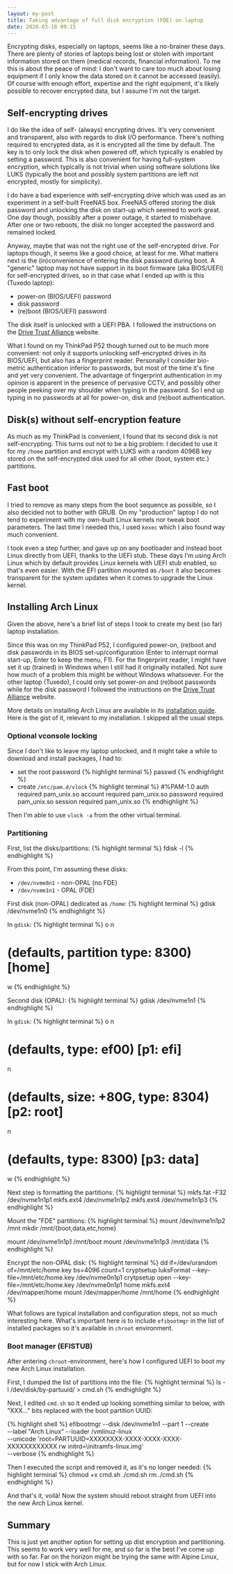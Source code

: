 ```yaml
---
layout: my-post
title: Taking advantage of full disk encryption (FDE) on laptop
date: 2020-03-18 09:15
---
```


Encrypting disks, especially on laptops, seems like a no-brainer these days.
There are plenty of stories of laptops being lost or stolen with important
information stored on them (medical records, financial information).  To me this
is about the peace of mind: I don't want to care too much about losing equipment
if I only know the data stored on it cannot be accessed (easily).  Of course
with enough effort, expertise and the right equipment, it's likely possible to
recover encrypted data, but I assume I'm not the target.

## Self-encrypting drives

I do like the idea of self- (always) encrypting drives.  It's very convenient
and transparent, also with regards to disk I/O performance.  There's nothing
required to encrypted data, as it is encrypted all the time by default.  The key
is to only lock the disk when powered off, which typically is enabled by setting
a password.  This is also convenient for having full-system encryption, which
typically is not trivial when using software solutions like LUKS (typically the
boot and possibly system partitions are left not encrypted, mostly for
simplicity).

I do have a bad experience with self-encrypting drive which was used as an
experiment in a self-built FreeNAS box.  FreeNAS offered storing the disk
password and unlocking the disk on start-up which seemed to work great.  One day
though, possibly after a power outage, it started to misbehave.  After one or
two reboots, the disk no longer accepted the password and remained locked.

Anyway, maybe that was not the right use of the self-encrypted drive.  For
laptops though, it seems like a good choice, at least for me.  What matters next
is the (in)convenience of entering the disk password during boot.  A "generic"
laptop may not have support in its boot firmware (aka BIOS/UEFI) for
self-encrypted drives, so in that case what I ended up with is this (Tuxedo
laptop):

* power-on (BIOS/UEFI) password
* disk password
* (re)boot (BIOS/UEFI) password

The disk itself is unlocked with a UEFI PBA.  I followed the instructions on the
[Drive Trust
Alliance](https://github.com/Drive-Trust-Alliance/sedutil/wiki/Encrypting-your-drive)
website.

What I found on my ThinkPad P52 though turned out to be much more convenient:
not only it supports unlocking self-encrypted drives in its BIOS/UEFI, but also
has a fingerprint reader.  Personally I consider bio-metric authentication
inferior to passwords, but most of the time it's fine and yet very convenient.
The advantage of fingerprint authentication in my opinion is apparent in the
presence of pervasive CCTV, and possibly other people peeking over my shoulder
when typing in the password.  So I end up typing in no passwords at all for
power-on, disk and (re)boot authentication.

## Disk(s) without self-encryption feature

As much as my ThinkPad is convenient, I found that its second disk is not
self-encrypting.  This turns out not to be a big problem: I decided to use it
for my `/home` partition and encrypt with LUKS with a random 4096B key stored on
the self-encrypted disk used for all other (boot, system etc.) partitions.

## Fast boot

I tried to remove as many steps from the boot sequence as possible, so I also
decided not to bother with GRUB.  On my "production" laptop I do not tend to
experiment with my own-built Linux kernels nor tweak boot parameters.  The last
time I needed this, I used `kexec` which I also found way much convenient.

I took even a step further, and gave up on any bootloader and instead boot Linux
directly from UEFI, thanks to the UEFI stub.  These days I'm using Arch Linux
which by default provides Linux kernels with UEFI stub enabled, so that's even
easier.  With the EFI partition mounted as `/boot` it also becomes transparent
for the system updates when it comes to upgrade the Linux kernel.

## Installing Arch Linux

Given the above, here's a brief list of steps I took to create my best (so far)
laptop installation.

Since this was on my ThinkPad P52, I configured power-on, (re)boot and disk
passwords in its BIOS set-up/configuration (Enter to interrupt normal start-up,
Enter to keep the menu, F1).  For the fingerprint reader, I might have set it up
(trained) in Windows when I still had it originally installed.  Not sure how
much of a problem this might be without Windows whatsoever.  For the other
laptop (Tuxedo), I could only set power-on and (re)boot passwords while for the
disk password I followed the instructions on the [Drive Trust
Alliance](https://github.com/Drive-Trust-Alliance/sedutil/wiki/Encrypting-your-drive)
website.

More details on installing Arch Linux are available in its [installation
guide](https://wiki.archlinux.org/index.php/Installation_guide).  Here is the
gist of it, relevant to my installation.  I skipped all the usual steps.

### Optional vconsole locking

Since I don't like to leave my laptop unlocked, and it might take a while to
download and install packages, I had to:

- set the root password
  {% highlight terminal %}
  passwd
  {% endhighlight %}
- create `/etc/pam.d/vlock`
  {% highlight terminal %}
  #%PAM-1.0
  auth required pam_unix.so
  account required pam_unix.so
  password required pam_unix.so
  session required pam_unix.so
  {% endhighlight %}

Then I'm able to use `vlock -a` from the other virtual terminal.

### Partitioning

First, list the disks/partitions:
{% highlight terminal %}
fdisk -l
{% endhighlight %}

From this point, I'm assuming these disks:
- `/dev/nvme0n1` - non-OPAL (no FDE)
- `/dev/nvme1n1` - OPAL (FDE)

First disk (non-OPAL) dedicated as `/home`:
{% highlight terminal %}
gdisk /dev/nvme1n0
{% endhighlight %}

In `gdisk`:
{% highlight terminal %}
o
n
# (defaults, partition type: 8300) [home]
w
{% endhighlight %}

Second disk (OPAL):
{% highlight terminal %}
gdisk /dev/nvme1n1
{% endhighlight %}

In `gdisk`:
{% highlight terminal %}
o
n
# (defaults, type: ef00) [p1: efi]
n
# (defaults, size: +80G, type: 8304) [p2: root]
n
# (defaults, type: 8300) [p3: data]
w
{% endhighlight %}

Next step is formatting the partitions:
{% highlight terminal %}
mkfs.fat -F32 /dev/nvme1n1p1
mkfs.ext4 /dev/nvme1n1p2
mkfs.ext4 /dev/nvme1n1p3
{% endhighlight %}

Mount the "FDE" partitions:
{% highlight terminal %}
mount /dev/nvme1n1p2 /mnt
mkdir /mnt/{boot,data,etc,home}

mount /dev/nvme1n1p1 /mnt/boot
mount /dev/nvme1n1p3 /mnt/data
{% endhighlight %}

Encrypt the non-OPAL disk:
{% highlight terminal %}
dd if=/dev/urandom of=/mnt/etc/home.key bs=4096 count=1
cryptsetup luksFormat --key-file=/mnt/etc/home.key /dev/nvme0n1p1
crytpsetup open --key-file=/mnt/etc/home.key /dev/nvme0n1p1 home
mkfs.ext4 /dev/mapper/home
mount /dev/mapper/home /mnt/home
{% endhighlight %}

What follows are typical installation and configuration steps, not so much
interesting here.  What's important here is to include `efibootmgr` in the list
of installed packages so it's available in `chroot` environment.

### Boot manager (EFISTUB)

After entering `chroot`-environment, here's how I configured UEFI to boot my new
Arch Linux installation.

First, I dumped the list of partitions into the file:
{% highlight terminal %}
ls -l /dev/disk/by-partuuid/ > cmd.sh
{% endhighlight %}

Next, I edited `cmd.sh` so it ended up looking something similar to below, with
"XXX..." bits replaced with the boot partition UUID:

{% highlight shell %}
efibootmgr --disk /dev/nvme1n1 --part 1 --create \
           --label "Arch Linux" --loader /vmlinuz-linux \
		   --unicode 'root=PARTUUID=XXXXXXXX-XXXX-XXXX-XXXX-XXXXXXXXXXXX rw initrd=\initramfs-linux.img' \
		   --verbose
{% endhighlight %}

Then I executed the script and removed it, as it's no longer needed:
{% highlight terminal %}
chmod +x cmd.sh
./cmd.sh
rm ./cmd.sh
{% endhighlight %}

And that's it, voilà!  Now the system should reboot straight from UEFI into the
new Arch Linux kernel.

## Summary

This is just yet another option for setting up dist encryption and
partitioning.  This seems to work very well for me, and so far is the best I've
come up with so far.  Far on the horizon might be trying the same with Alpine
Linux, but for now I stick with Arch Linux.
